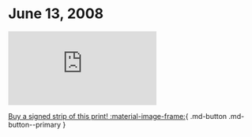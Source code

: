 # June 13, 2008

![](https://www.achewood.com/comic.php?date=06132008)

[Buy a signed strip of this print! :material-image-frame:](https://achewood-holiday-pop-up.myshopify.com/products/strip#06132008){ .md-button .md-button--primary }
